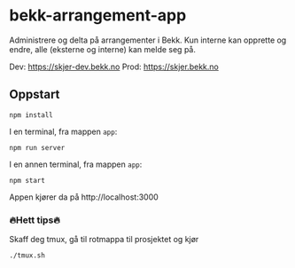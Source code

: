 # bekk-arrangement-app

Administrere og delta på arrangementer i Bekk.
Kun interne kan opprette og endre, alle (eksterne og interne) kan melde seg på.

Dev: https://skjer-dev.bekk.no
Prod: https://skjer.bekk.no

## Oppstart

```
npm install
```

I en terminal, fra mappen `app`:

```
npm run server
```

I en annen terminal, fra mappen `app`:

```
npm start
```

Appen kjører da på http://localhost:3000


### 🔥Hett tips🔥

Skaff deg tmux, gå til rotmappa til prosjektet og kjør

```
./tmux.sh
```
